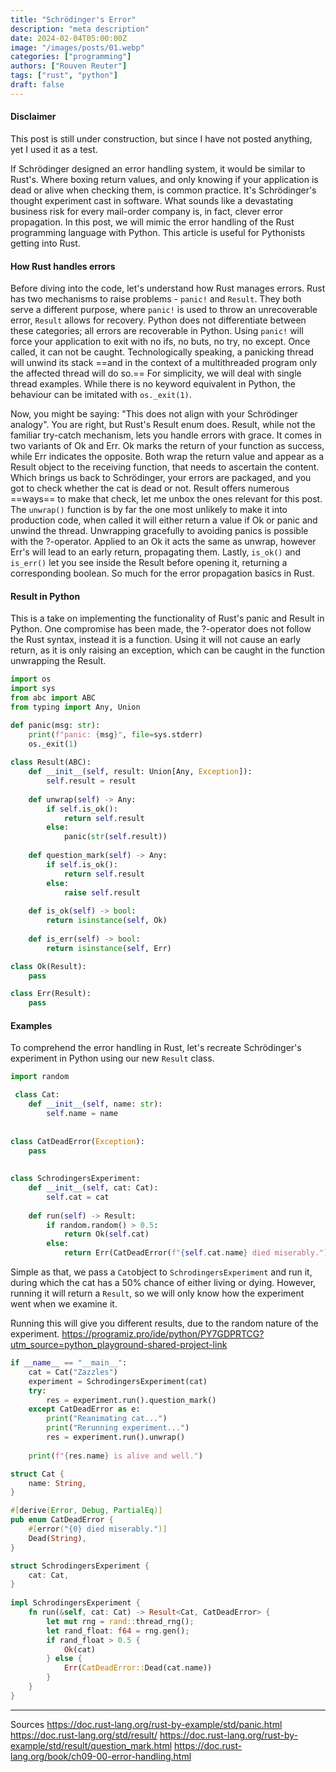 ```yaml
---
title: "Schrödinger's Error"
description: "meta description"
date: 2024-02-04T05:00:00Z
image: "/images/posts/01.webp"
categories: ["programming"]
authors: ["Rouven Reuter"]
tags: ["rust", "python"]
draft: false
---
```

#### Disclaimer
This post is still under construction, but since I have not posted anything, yet I used it as a test.


If Schrödinger designed an error handling system, it would be similar to Rust's. Where boxing return values, and only knowing if your application is dead or alive when checking them, is common practice. It's Schrödinger's thought experiment cast in software. What sounds like a devastating business risk for every mail-order company is, in fact, clever error propagation.
In this post, we will mimic the error handling of the Rust programming language with Python. This article is useful for Pythonists getting into Rust.
#### How Rust handles errors
Before diving into the code, let's understand how Rust manages errors. Rust has two mechanisms to raise problems - `panic!` and `Result`. They both serve a different purpose, where `panic!` is used to throw an unrecoverable error, `Result` allows for recovery. Python does not differentiate between these categories; all errors are recoverable in Python.
Using `panic!` will force your application to exit with no ifs, no buts, no try, no except. Once called, it can not be caught. Technologically speaking, a panicking thread will unwind its stack ==and in the context of a multithreaded program only the affected thread will do so.== For simplicity, we will deal with single thread examples. While there is no keyword equivalent in Python, the behaviour can be imitated with `os._exit(1)`.

Now, you might be saying: "This does not align with your Schrödinger analogy". You are right, but Rust's Result enum does. Result, while not the familiar try-catch mechanism, lets you handle errors with grace. It comes in two variants of Ok and Err. Ok marks the return of your function as success, while Err indicates the opposite. Both wrap the return value and appear as a Result object to the receiving function, that needs to ascertain the content. 
Which brings us back to Schrödinger, your errors are packaged, and you got to check whether the cat is dead or not. Result offers numerous ==ways== to make that check, let me unbox the ones relevant for this post. The `unwrap()` function is by far the one most unlikely to make it into production code, when called it will either return a value if Ok or panic and unwind the thread. Unwrapping gracefully to avoiding panics is possible with the ?-operator. Applied to an Ok it acts the same as unwrap, however Err's will lead to an early return, propagating them. Lastly, `is_ok()` and `is_err()` let you see inside the Result before opening it, returning a corresponding boolean.
So much for the error propagation basics in Rust. 
#### Result in Python
This is a take on implementing the functionality of Rust's panic and Result in Python. One compromise has been made, the ?-operator does not follow the Rust syntax, instead it is a function. Using it will not cause an early return, as it is only raising an exception, which can be caught in the function unwrapping the Result.
```python
import os
import sys  
from abc import ABC  
from typing import Any, Union

def panic(msg: str):
	print(f"panic: {msg}", file=sys.stderr)
    os._exit(1)
    
class Result(ABC):  
    def __init__(self, result: Union[Any, Exception]):  
        self.result = result  
  
    def unwrap(self) -> Any:  
        if self.is_ok():  
            return self.result  
        else:  
            panic(str(self.result))  
  
    def question_mark(self) -> Any:  
        if self.is_ok():  
            return self.result  
        else:  
            raise self.result  
  
    def is_ok(self) -> bool:  
        return isinstance(self, Ok)  
  
    def is_err(self) -> bool:  
        return isinstance(self, Err)

class Ok(Result):  
	pass  

class Err(Result):  
	pass
```
#### Examples
To comprehend the error handling in Rust, let's recreate Schrödinger's experiment in Python using our new `Result` class.

```python
import random

 class Cat:  
    def __init__(self, name: str):  
        self.name = name  
  
  
class CatDeadError(Exception):  
    pass  
  
  
class SchrodingersExperiment:  
    def __init__(self, cat: Cat):  
        self.cat = cat  
  
    def run(self) -> Result:  
        if random.random() > 0.5:  
            return Ok(self.cat)  
        else:  
            return Err(CatDeadError(f"{self.cat.name} died miserably."))
```
Simple as that, we pass a `Cat`object to `SchrodingersExperiment` and run it, during which the cat has a 50% chance of either living or dying. However, running it will return a `Result`, so we will only know how the experiment went when we examine it.

Running this will give you different results, due to the random nature of the experiment.
https://programiz.pro/ide/python/PY7GDPRTCG?utm_source=python_playground-shared-project-link

```python
if __name__ == "__main__":  
    cat = Cat("Zazzles")  
    experiment = SchrodingersExperiment(cat)  
    try:  
        res = experiment.run().question_mark()  
    except CatDeadError as e:  
        print("Reanimating cat...")  
        print("Rerunning experiment...")  
        res = experiment.run().unwrap()
  
    print(f"{res.name} is alive and well.")
```

```rust
struct Cat {  
    name: String,  
}

#[derive(Error, Debug, PartialEq)]  
pub enum CatDeadError {  
    #[error("{0} died miserably.")]  
    Dead(String),  
}

struct SchrodingersExperiment {  
    cat: Cat,  
}  
  
impl SchrodingersExperiment {  
    fn run(&self, cat: Cat) -> Result<Cat, CatDeadError> {  
        let mut rng = rand::thread_rng();  
        let rand_float: f64 = rng.gen();  
        if rand_float > 0.5 {  
            Ok(cat)  
        } else {  
            Err(CatDeadError::Dead(cat.name))  
        }  
    }  
}
```



-----
Sources
https://doc.rust-lang.org/rust-by-example/std/panic.html
https://doc.rust-lang.org/std/result/
https://doc.rust-lang.org/rust-by-example/std/result/question_mark.html
https://doc.rust-lang.org/book/ch09-00-error-handling.html
